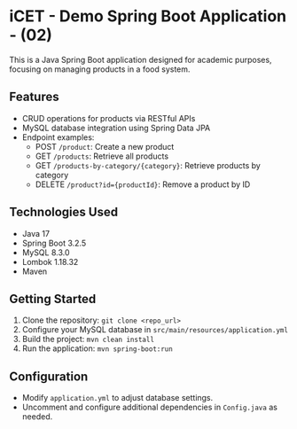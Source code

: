 # iCET - Demo Spring Boot Application - (02)

This is a Java Spring Boot application designed for academic purposes, focusing on managing products in a food system.

## Features

- CRUD operations for products via RESTful APIs
- MySQL database integration using Spring Data JPA
- Endpoint examples:
  - POST `/product`: Create a new product
  - GET `/products`: Retrieve all products
  - GET `/products-by-category/{category}`: Retrieve products by category
  - DELETE `/product?id={productId}`: Remove a product by ID

## Technologies Used

- Java 17
- Spring Boot 3.2.5
- MySQL 8.3.0
- Lombok 1.18.32
- Maven

## Getting Started

1. Clone the repository: `git clone <repo_url>`
2. Configure your MySQL database in `src/main/resources/application.yml`
3. Build the project: `mvn clean install`
4. Run the application: `mvn spring-boot:run`

## Configuration

- Modify `application.yml` to adjust database settings.
- Uncomment and configure additional dependencies in `Config.java` as needed.
